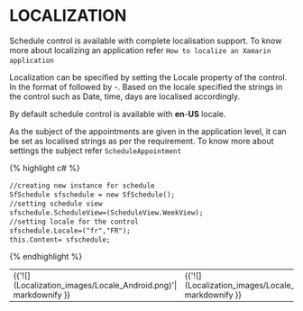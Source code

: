 # LOCALIZATION 

Schedule control is available with complete localisation support. To know more about localizing an application refer `How to localize an Xamarin application`

Localization can be specified by setting the Locale property of the control. In the format of <Language code> followed by -<Country code>.  Based on the locale specified the strings in the control such as Date, time, days are localised accordingly.

By default schedule control is available with **en**-**US** locale. 

As the subject of the appointments are given in the application level, it can be set as localised strings as per the requirement. To know more about settings the subject refer `ScheduleAppointment`

{% highlight c# %}
    
    //creating new instance for schedule
    SfSchedule sfschedule = new SfSchedule();
    //setting schedule view 
    sfschedule.ScheduleView=(ScheduleView.WeekView);
    //setting locale for the control 
    sfschedule.Locale=("fr","FR");
    this.Content= sfschedule;
    
{% endhighlight %}

<table>
<tr>
<td>
{{'![](Localization_images/Locale_Android.png)'| markdownify }}
</td><td>
{{'![](Localization_images/Locale_iOS.png)'| markdownify }}
</td><td>
{{'![](Localization_images/Locale_WP.png)'| markdownify }}
</td></tr>
</table>